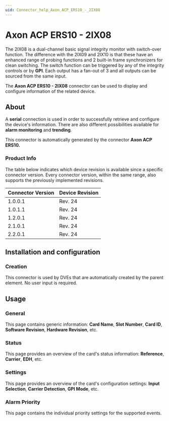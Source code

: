 ```yaml
---
uid: Connector_help_Axon_ACP_ERS10_-_2IX08
---
```


# Axon ACP ERS10 - 2IX08

The 2IX08 is a dual-channel basic signal integrity monitor with switch-over function. The difference with the 2IX09 and 2IX10 is that these have an enhanced range of probing functions and 2 built-in frame synchronizers for clean switching. The switch function can be triggered by any of the integrity controls or by **GPI**. Each output has a fan-out of 3 and all outputs can be sourced from the same input.

The **Axon ACP ERS10 - 2IX08** connector can be used to display and configure information of the related device.

## About

A **serial** connection is used in order to successfully retrieve and configure the device's information. There are also different possibilities available for **alarm monitoring** and **trending**.

This connector is automatically generated by the connector **Axon ACP ERS10.**

### Product Info

The table below indicates which device revision is available since a specific connector version. Every connector version, within the same range, also supports the previously implemented revisions.

| **Connector Version** | **Device Revision** |
|--------------------|---------------------|
| 1.0.0.1            | Rev. 24             |
| 1.0.1.1            | Rev. 24             |
| 1.2.0.1            | Rev. 24             |
| 2.1.0.1            | Rev. 24             |
| 2.2.0.1            | Rev. 24             |

## Installation and configuration

### Creation

This connector is used by DVEs that are automatically created by the parent element. No user input is required.

## Usage

### General

This page contains generic information: **Card Name**, **Slot Number**, **Card ID**, **Software Revision**, **Hardware Revision**, etc.

### Status

This page provides an overview of the card's status information: **Reference**, **Carrier**, **EDH**, etc.

### Settings

This page provides an overview of the card's configuration settings: **Input Selection**, **Carrier Detection**, **GPI Mode**, etc.

### Alarm Priority

This page contains the individual priority settings for the supported events.

